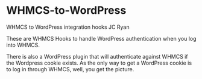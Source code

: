 # WHMCS-to-WordPress
WHMCS to WordPress integration hooks
JC Ryan

These are WHMCS Hooks to handle WordPress authentication when you log into WHMCS.

There is also a WordPress plugin that will authenticate against WHMCS if the Wordpress cookie exists. 
As the only way to get a WordPress cookie is to log in through WHMCS, well, you get the picture.
